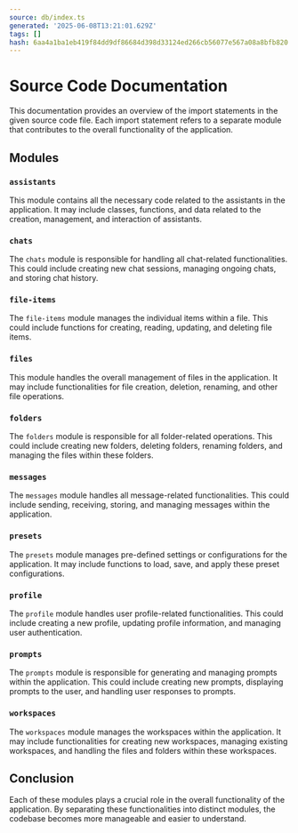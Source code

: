 ```yaml
---
source: db/index.ts
generated: '2025-06-08T13:21:01.629Z'
tags: []
hash: 6aa4a1ba1eb419f84dd9df86684d398d33124ed266cb56077e567a08a8bfb820
---
```

# Source Code Documentation

This documentation provides an overview of the import statements in the given source code file. Each import statement refers to a separate module that contributes to the overall functionality of the application.

## Modules

### `assistants`

This module contains all the necessary code related to the assistants in the application. It may include classes, functions, and data related to the creation, management, and interaction of assistants.

### `chats`

The `chats` module is responsible for handling all chat-related functionalities. This could include creating new chat sessions, managing ongoing chats, and storing chat history.

### `file-items`

The `file-items` module manages the individual items within a file. This could include functions for creating, reading, updating, and deleting file items.

### `files`

This module handles the overall management of files in the application. It may include functionalities for file creation, deletion, renaming, and other file operations.

### `folders`

The `folders` module is responsible for all folder-related operations. This could include creating new folders, deleting folders, renaming folders, and managing the files within these folders.

### `messages`

The `messages` module handles all message-related functionalities. This could include sending, receiving, storing, and managing messages within the application.

### `presets`

The `presets` module manages pre-defined settings or configurations for the application. It may include functions to load, save, and apply these preset configurations.

### `profile`

The `profile` module handles user profile-related functionalities. This could include creating a new profile, updating profile information, and managing user authentication.

### `prompts`

The `prompts` module is responsible for generating and managing prompts within the application. This could include creating new prompts, displaying prompts to the user, and handling user responses to prompts.

### `workspaces`

The `workspaces` module manages the workspaces within the application. It may include functionalities for creating new workspaces, managing existing workspaces, and handling the files and folders within these workspaces.

## Conclusion

Each of these modules plays a crucial role in the overall functionality of the application. By separating these functionalities into distinct modules, the codebase becomes more manageable and easier to understand.
